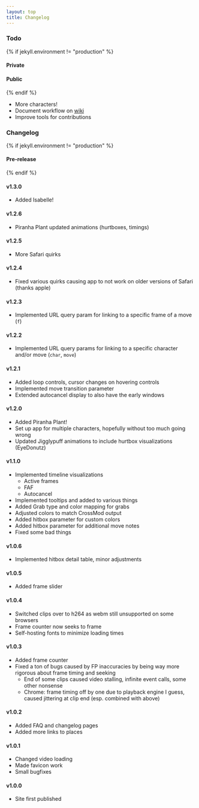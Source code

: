```yaml
---
layout: top
title: Changelog
---
```


### Todo

{% if jekyll.environment != "production" %}
#### Private

#### Public
{% endif %}

- More characters!
- Document workflow on [wiki](https://github.com/drakeirving/puff-hitbox-viewer/wiki)
- Improve tools for contributions

### Changelog

{% if jekyll.environment != "production" %}
#### Pre-release

{% endif %}

#### v1.3.0
- Added Isabelle!

#### v1.2.6
- Piranha Plant updated animations (hurtboxes, timings)

#### v1.2.5
- More Safari quirks

#### v1.2.4
- Fixed various quirks causing app to not work on older versions of Safari (thanks apple)

#### v1.2.3
- Implemented URL query param for linking to a specific frame of a move (`f`)

#### v1.2.2
- Implemented URL query params for linking to a specific character and/or move (`char`, `move`)

#### v1.2.1
- Added loop controls, cursor changes on hovering controls
- Implemented move transition parameter
- Extended autocancel display to also have the early windows

#### v1.2.0
- Added Piranha Plant!
- Set up app for multiple characters, hopefully without too much going wrong
- Updated Jigglypuff animations to include hurtbox visualizations (EyeDonutz)

#### v1.1.0
- Implemented timeline visualizations
  - Active frames
  - FAF
  - Autocancel
- Implemented tooltips and added to various things
- Added Grab type and color mapping for grabs
- Adjusted colors to match CrossMod output
- Added hitbox parameter for custom colors
- Added hitbox parameter for additional move notes
- Fixed some bad things

#### v1.0.6
- Implemented hitbox detail table, minor adjustments

#### v1.0.5
- Added frame slider

#### v1.0.4

- Switched clips over to h264 as webm still unsupported on some browsers
- Frame counter now seeks to frame
- Self-hosting fonts to minimize loading times

#### v1.0.3

- Added frame counter  
- Fixed a ton of bugs caused by FP inaccuracies by being way more rigorous about frame timing and seeking
  - End of some clips caused video stalling, infinite event calls, some other nonsense
  - Chrome: frame timing off by one due to playback engine I guess, caused jittering at clip end (esp. combined with above)

#### v1.0.2
- Added FAQ and changelog pages
- Added more links to places

#### v1.0.1

- Changed video loading
- Made favicon work
- Small bugfixes

#### v1.0.0

- Site first published
